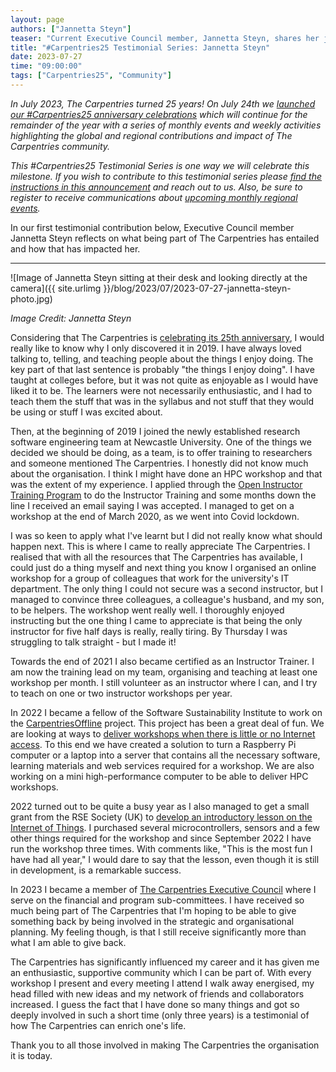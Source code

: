 ```yaml
---
layout: page
authors: ["Jannetta Steyn"]
teaser: "Current Executive Council member, Jannetta Steyn, shares her journey with The Carpentries."
title: "#Carpentries25 Testimonial Series: Jannetta Steyn"
date: 2023-07-27
time: "09:00:00"
tags: ["Carpentries25", "Community"]
---
```


_In July 2023, The Carpentries turned 25 years! On July 24th we [launched our #Carpentries25 anniversary celebrations](https://www.youtube.com/watch?v=VKAwEPLnqxA) which will continue for the remainder of the year with a series of monthly events and weekly activities highlighting the global and regional contributions and impact of The Carpentries community._ 

_This #Carpentries25 Testimonial Series is one way we will celebrate this milestone. If you wish to contribute to this testimonial series please [find the instructions in this announcement](https://carpentries.org/blog/2023/07/carpentries25-campaign-announcement/) and reach out to us. Also, be sure to register to receive communications about [upcoming monthly regional events](https://www.eventbrite.com/e/the-carpentries-25th-anniversary-celebration-series-tickets-653267058357?aff=oddtdtcreator)._

In our first testimonial contribution below, Executive Council member Jannetta Steyn reflects on what being part of The Carpentries has entailed and how that has impacted her.

----------------

![Image of Jannetta Steyn sitting at their desk and looking directly at the camera]({{ site.urlimg }}/blog/2023/07/2023-07-27-jannetta-steyn-photo.jpg)

*Image Credit: Jannetta Steyn*

Considering that The Carpentries is [celebrating its 25th anniversary](https://carpentries.org/blog/2023/07/carpentries25-campaign-announcement/), I would really like to know why I only discovered it in 2019. I have always loved talking to, telling, and teaching people about the things I enjoy doing. The key part of that last sentence is probably "the things I enjoy doing". I have taught at colleges before, but it was not quite as enjoyable as I would have liked it to be. The learners were not necessarily enthusiastic, and I had to teach them the stuff that was in the syllabus and not stuff that they would be using or stuff I was excited about. 

Then, at the beginning of 2019 I joined the newly established research software engineering team at Newcastle University. One of the things we decided we should be doing, as a team, is to offer training to researchers and someone mentioned The Carpentries. I honestly did not know much about the organisation. I think I might have done an HPC workshop and that was the extent of my experience. I applied through the [Open Instructor Training Program](https://carpentries.org/become-instructor/) to do the Instructor Training and some months down the line I received an email saying I was accepted. I managed to get on a workshop at the end of March 2020, as we went into Covid lockdown.  

I was so keen to apply what I've learnt but I did not really know what should happen next. This is where I came to really appreciate The Carpentries. I realised that with all the resources that The Carpentries has available, I could just do a thing myself and next thing you know I organised an online workshop for a group of colleagues that work for the university's IT department. The only thing I could not secure was a second instructor, but I managed to convince three colleagues, a colleague's husband, and my son, to be helpers. The workshop went really well. I thoroughly enjoyed instructing but the one thing I came to appreciate is that being the only instructor for five half days is really, really tiring. By Thursday I was struggling to talk straight - but I made it! 

Towards the end of 2021 I also became certified as an Instructor Trainer. I am now the training lead on my team, organising and teaching at least one workshop per month. I still volunteer as an instructor where I can, and I try to teach on one or two instructor workshops per year.  

In 2022 I became a fellow of the Software Sustainability Institute to work on the [CarpentriesOffline](https://carpentriesoffline.org) project. This project has been a great deal of fun. We are looking at ways to [deliver workshops when there is little or no Internet access](https://carpentries.org/blog/2022/12/carpentries-offline-carpentrycon/). To this end we have created a solution to turn a Raspberry Pi computer or a laptop into a server that contains all the necessary software, learning materials and web services required for a workshop. We are also working on a mini high-performance computer to be able to deliver HPC workshops. 

2022 turned out to be quite a busy year as I also managed to get a small grant from the RSE Society (UK) to [develop an introductory lesson on the Internet of Things](https://society-rse.org/iot-for-novices-in-south-africa/). I purchased several microcontrollers, sensors and a few other things required for the workshop and since September 2022 I have run the workshop three times. With comments like, "This is the most fun I have had all year," I would dare to say that the lesson, even though it is still in development, is a remarkable success. 

In 2023 I became a member of [The Carpentries Executive Council](https://carpentries.org/blog/2022/11/carpentries-2023-executive-council-election-nominees/) where I serve on the financial and program sub-committees. I have received so much being part of The Carpentries that I'm hoping to be able to give something back by being involved in the strategic and organisational planning. My feeling though, is that I still receive significantly more than what I am able to give back.  

The Carpentries has significantly influenced my career and it has given me an enthusiastic, supportive community which I can be part of. With every workshop I present and every meeting I attend I walk away energised, my head filled with new ideas and my network of friends and collaborators increased. I guess the fact that I have done so many things and got so deeply involved in such a short time (only three years) is a testimonial of how The Carpentries can enrich one's life. 

Thank you to all those involved in making The Carpentries the organisation it is today. 
